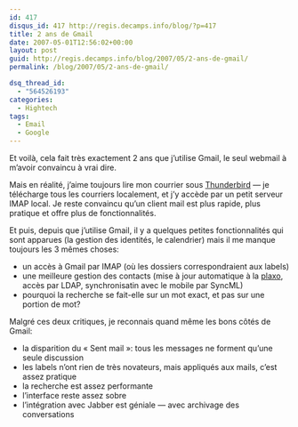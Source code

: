 ```yaml
---
id: 417
disqus_id: 417 http://regis.decamps.info/blog/?p=417
title: 2 ans de Gmail
date: 2007-05-01T12:56:02+00:00
layout: post
guid: http://regis.decamps.info/blog/2007/05/2-ans-de-gmail/
permalink: /blog/2007/05/2-ans-de-gmail/

dsq_thread_id:
  - "564526193"
categories:
  - Hightech
tags:
  - Email
  - Google
---
```

Et voilà, cela fait très exactement 2 ans que j’utilise Gmail, le seul webmail à m’avoir convaincu à vrai dire.

Mais en réalité, j’aime toujours lire mon courrier sous [Thunderbird](http://www.mozilla.com/thunderbird/) &#8212; je télécharge tous les courriers localement, et j’y accède par un petit serveur IMAP local. Je reste convaincu qu’un client mail est plus rapide, plus pratique et offre plus de fonctionnalités.

Et puis, depuis que j’utilise Gmail, il y a quelques petites fonctionnalités qui sont apparues (la gestion des identités, le calendrier) mais il me manque toujours les 3 mêmes choses:

  * un accès à Gmail par IMAP (où les dossiers correspondraient aux labels)
  * une meilleure gestion des contacts (mise à jour automatique à la [plaxo](http://www.plaxo.com/), accès par LDAP, synchronisatin avec le mobile par SyncML)
  * pourquoi la recherche se fait-elle sur un mot exact, et pas sur une portion de mot?

Malgré ces deux critiques, je reconnais quand même les bons côtés de Gmail:

  * la disparition du « Sent mail »: tous les messages ne forment qu’une seule discussion
  * les labels n’ont rien de très novateurs, mais appliqués aux mails, c’est assez pratique
  * la recherche est assez performante
  * l’interface reste assez sobre
  * l’intégration avec Jabber est géniale &#8212; avec archivage des conversations
